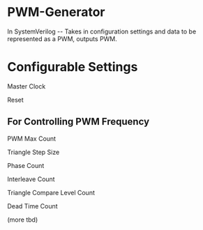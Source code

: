 # PWM-Generator
In SystemVerilog -- Takes in configuration settings and data to be represented as a PWM, outputs PWM. 

# Configurable Settings
Master Clock

Reset
## For Controlling PWM Frequency
PWM Max Count

Triangle Step Size


Phase Count

Interleave Count

Triangle Compare Level Count

Dead Time Count

(more tbd)
